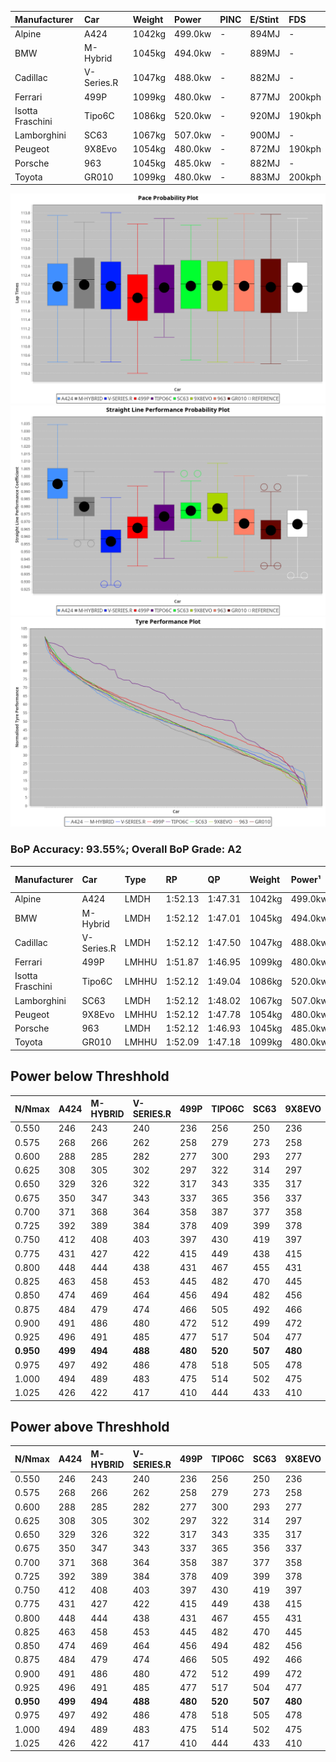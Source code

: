 | Manufacturer     | Car        | Weight | Power   | PINC    | E/Stint | FDS     |
|:-|:-|:-|:-|:-|:-|:-|
| Alpine           | A424       | 1042kg | 499.0kw |    -    | 894MJ   |    -    |
| BMW              | M-Hybrid   | 1045kg | 494.0kw |    -    | 889MJ   |    -    |
| Cadillac         | V-Series.R | 1047kg | 488.0kw |    -    | 882MJ   |    -    |
| Ferrari          | 499P       | 1099kg | 480.0kw |    -    | 877MJ   | 200kph  |
| Isotta Fraschini | Tipo6C     | 1086kg | 520.0kw |    -    | 920MJ   | 190kph  |
| Lamborghini      | SC63       | 1067kg | 507.0kw |    -    | 900MJ   |    -    |
| Peugeot          | 9X8Evo     | 1054kg | 480.0kw |    -    | 872MJ   | 190kph  |
| Porsche          | 963        | 1045kg | 485.0kw |    -    | 882MJ   |    -    |
| Toyota           | GR010      | 1099kg | 480.0kw |    -    | 883MJ   | 200kph  |

![PACECHART](./IMG/AUTO.png)
![STRAIGHTLINEPERFORMANCECHART](./IMG/AUTO_sp.png)
![TYREPERFORMANCECHART](./IMG/AUTO_tw.png)

### BoP Accuracy: 93.55%; Overall BoP Grade: A2
| Manufacturer     | Car        | Type  | RP      | QP      | Weight | Power¹  | Threshhold | PINC    | Power²   | E/Stint | AVG Vmax  | FDS     | RDLC | L/Stint | BOP-Grade | Model Accuracy | Model Points | Match%  | SimDiff |
|:-|:-|:-|:-|:-|:-|:-|:-|:-|:-|:-|:-|:-|:-|:-|:-|:-|:-|:-|:-|
| Alpine           | A424       | LMDH  | 1:52.13 | 1:47.31 | 1042kg | 499.0kw | 0.0kph     |    -    | 499.00kw |  894MJ  | 289.43kph |    -    | 1.01 | 34      | ~A1       | 99.61%         | 762          | 97.22%  | #       |
| BMW              | M-Hybrid   | LMDH  | 1:52.12 | 1:47.01 | 1045kg | 494.0kw | 0.0kph     |    -    | 494.00kw |  889MJ  | 286.41kph |    -    | 1.01 | 34      | ~A1       | 100.00%        | 1826         | 98.71%  | #       |
| Cadillac         | V-Series.R | LMDH  | 1:52.12 | 1:47.50 | 1047kg | 488.0kw | 0.0kph     |    -    | 488.00kw |  882MJ  | 282.35kph |    -    | 1.01 | 34      | ~A1       | 99.00%         | 3184         | 99.18%  | ±1.07s  |
| Ferrari          | 499P       | LMHHU | 1:51.87 | 1:46.95 | 1099kg | 480.0kw | 0.0kph     |    -    | 480.00kw |  877MJ  | 280.37kph | 200kph  | 1.00 | 34      | -A2       | 98.07%         | 3550         | 92.41%  | ±1.56s  |
| Isotta Fraschini | Tipo6C     | LMHHU | 1:52.12 | 1:49.04 | 1086kg | 520.0kw | 0.0kph     |    -    | 520.00kw |  920MJ  | 286.32kph | 190kph  | 1.01 | 34      | +D1       | 96.81%         | 91           | 65.15%  | #       |
| Lamborghini      | SC63       | LMDH  | 1:52.12 | 1:48.02 | 1067kg | 507.0kw | 0.0kph     |    -    | 507.00kw |  900MJ  | 286.08kph |    -    | 1.02 | 34      | ~A1       | 100.00%        | 529          | 96.23%  | #       |
| Peugeot          | 9X8Evo     | LMHHU | 1:52.12 | 1:47.78 | 1054kg | 480.0kw | 0.0kph     |    -    | 480.00kw |  872MJ  | 284.44kph | 190kph  | 1.00 | 34      | +A2       | 99.21%         | 377          | 93.03%  | #       |
| Porsche          | 963        | LMDH  | 1:52.12 | 1:46.93 | 1045kg | 485.0kw | 0.0kph     |    -    | 485.00kw |  882MJ  | 283.97kph |    -    | 1.01 | 34      | ~A1       | 99.96%         | 10176        | 100.00% | ±0.88s  |
| Toyota           | GR010      | LMHHU | 1:52.09 | 1:47.18 | 1099kg | 480.0kw | 0.0kph     |    -    | 480.00kw |  883MJ  | 279.95kph | 200kph  | 0.99 | 34      | ~A1       | 99.95%         | 5509         | 100.00% | ±1.01s  |

## Power below Threshhold
| N/Nmax    | A424    | M-HYBRID | V-SERIES.R | 499P    | TIPO6C  | SC63    | 9X8EVO  | 963     | GR010   |
|:-|:-|:-|:-|:-|:-|:-|:-|:-|:-|
|  0.550    |  246    |  243     |  240       |  236    |  256    |  250    |  236    |  239    |  236    |
|  0.575    |  268    |  266     |  262       |  258    |  279    |  273    |  258    |  261    |  258    |
|  0.600    |  288    |  285     |  282       |  277    |  300    |  293    |  277    |  280    |  277    |
|  0.625    |  308    |  305     |  302       |  297    |  322    |  314    |  297    |  300    |  297    |
|  0.650    |  329    |  326     |  322       |  317    |  343    |  335    |  317    |  320    |  317    |
|  0.675    |  350    |  347     |  343       |  337    |  365    |  356    |  337    |  341    |  337    |
|  0.700    |  371    |  368     |  364       |  358    |  387    |  377    |  358    |  362    |  358    |
|  0.725    |  392    |  389     |  384       |  378    |  409    |  399    |  378    |  382    |  378    |
|  0.750    |  412    |  408     |  403       |  397    |  430    |  419    |  397    |  401    |  397    |
|  0.775    |  431    |  427     |  422       |  415    |  449    |  438    |  415    |  419    |  415    |
|  0.800    |  448    |  444     |  438       |  431    |  467    |  455    |  431    |  436    |  431    |
|  0.825    |  463    |  458     |  453       |  445    |  482    |  470    |  445    |  450    |  445    |
|  0.850    |  474    |  469     |  464       |  456    |  494    |  482    |  456    |  461    |  456    |
|  0.875    |  484    |  479     |  474       |  466    |  505    |  492    |  466    |  471    |  466    |
|  0.900    |  491    |  486     |  480       |  472    |  512    |  499    |  472    |  477    |  472    |
|  0.925    |  496    |  491     |  485       |  477    |  517    |  504    |  477    |  482    |  477    |
| **0.950** | **499** | **494**  | **488**    | **480** | **520** | **507** | **480** | **485** | **480** |
|  0.975    |  497    |  492     |  486       |  478    |  518    |  505    |  478    |  483    |  478    |
|  1.000    |  494    |  489     |  483       |  475    |  514    |  502    |  475    |  480    |  475    |
|  1.025    |  426    |  422     |  417       |  410    |  444    |  433    |  410    |  414    |  410    |

## Power above Threshhold
| N/Nmax    | A424    | M-HYBRID | V-SERIES.R | 499P    | TIPO6C  | SC63    | 9X8EVO  | 963     | GR010   |
|:-|:-|:-|:-|:-|:-|:-|:-|:-|:-|
|  0.550    |  246    |  243     |  240       |  236    |  256    |  250    |  236    |  239    |  236    |
|  0.575    |  268    |  266     |  262       |  258    |  279    |  273    |  258    |  261    |  258    |
|  0.600    |  288    |  285     |  282       |  277    |  300    |  293    |  277    |  280    |  277    |
|  0.625    |  308    |  305     |  302       |  297    |  322    |  314    |  297    |  300    |  297    |
|  0.650    |  329    |  326     |  322       |  317    |  343    |  335    |  317    |  320    |  317    |
|  0.675    |  350    |  347     |  343       |  337    |  365    |  356    |  337    |  341    |  337    |
|  0.700    |  371    |  368     |  364       |  358    |  387    |  377    |  358    |  362    |  358    |
|  0.725    |  392    |  389     |  384       |  378    |  409    |  399    |  378    |  382    |  378    |
|  0.750    |  412    |  408     |  403       |  397    |  430    |  419    |  397    |  401    |  397    |
|  0.775    |  431    |  427     |  422       |  415    |  449    |  438    |  415    |  419    |  415    |
|  0.800    |  448    |  444     |  438       |  431    |  467    |  455    |  431    |  436    |  431    |
|  0.825    |  463    |  458     |  453       |  445    |  482    |  470    |  445    |  450    |  445    |
|  0.850    |  474    |  469     |  464       |  456    |  494    |  482    |  456    |  461    |  456    |
|  0.875    |  484    |  479     |  474       |  466    |  505    |  492    |  466    |  471    |  466    |
|  0.900    |  491    |  486     |  480       |  472    |  512    |  499    |  472    |  477    |  472    |
|  0.925    |  496    |  491     |  485       |  477    |  517    |  504    |  477    |  482    |  477    |
| **0.950** | **499** | **494**  | **488**    | **480** | **520** | **507** | **480** | **485** | **480** |
|  0.975    |  497    |  492     |  486       |  478    |  518    |  505    |  478    |  483    |  478    |
|  1.000    |  494    |  489     |  483       |  475    |  514    |  502    |  475    |  480    |  475    |
|  1.025    |  426    |  422     |  417       |  410    |  444    |  433    |  410    |  414    |  410    |
